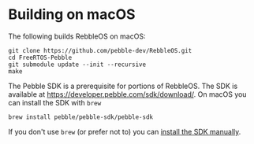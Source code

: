 # Building on macOS

The following builds RebbleOS on macOS:

    git clone https://github.com/pebble-dev/RebbleOS.git
    cd FreeRTOS-Pebble
    git submodule update --init --recursive
    make

The Pebble SDK is a prerequisite for portions of RebbleOS. The
SDK is available at <https://developer.pebble.com/sdk/download/>.
On macOS you can install the SDK with `brew`

    brew install pebble/pebble-sdk/pebble-sdk

If you don't use `brew` (or prefer not to) you can [install the SDK manually](https://developer.pebble.com/sdk/install/mac/).
